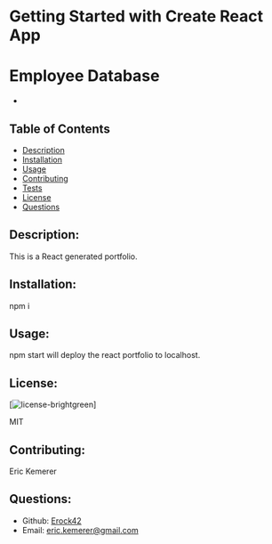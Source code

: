 # Getting Started with Create React App

# Employee Database

  -

  ## Table of Contents 
  - [Description](#description)
  - [Installation](#installation)
  - [Usage](#usage)
  - [Contributing](#contributing)
  - [Tests](#tests)
  - [License](#license)
  - [Questions](#questions)

  ## Description:
This is a React generated portfolio.
 

  ## Installation:

  npm i

  ## Usage:

  npm start will deploy the react portfolio to localhost.

  ## License:

  [![license](https://img.shields.io/badge/license-MIT.svg)-brightgreen]

  MIT

  ## Contributing:

  Eric Kemerer

  ## Questions:

  - Github: [Erock42](https://github.com/Erock42)
  - Email: eric.kemerer@gmail.com 